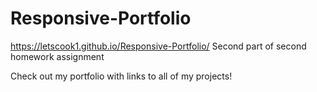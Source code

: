 # Responsive-Portfolio

https://letscook1.github.io/Responsive-Portfolio/
Second part of second homework assignment

Check out my portfolio with links to all of my projects!
